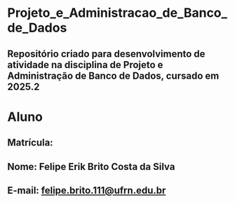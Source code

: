 # Projeto_e_Administracao_de_Banco_de_Dados
## Repositório criado para desenvolvimento de atividade na disciplina de Projeto e Administração de Banco de Dados, cursado em 2025.2

# Aluno
## Matrícula: 
## Nome: Felipe Erik Brito Costa da Silva
## E-mail: felipe.brito.111@ufrn.edu.br
